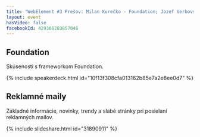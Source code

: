 ```yaml
---
title: "WebElement #3 Prešov: Milan Kurečko - Foundation; Jozef Verbovský - Reklamné maily"
layout: event
hasVideo: false
facebookId: 429366283857048
---
```


## Foundation

Skúsenosti s frameworkom Foundation.

{% include speakerdeck.html id="10f13f308cfa013162b85e7a2e8ee0d7" %}

## Reklamné maily

Základné informácie, novinky, trendy a slabé stránky pri posielaní reklamných mailov.

{% include slideshare.html id="31890911" %}
